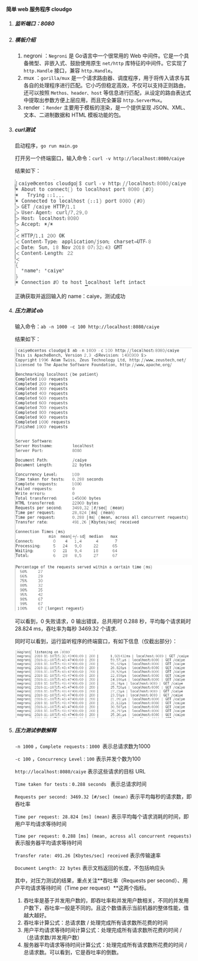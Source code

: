 #### 简单 web 服务程序 cloudgo



1. ##### 监听端口：8080

2. ##### 模板介绍

   1. negroni ：`Negroni` 是 Go语言中一个很常用的 Web 中间件。它是一个具备微型、非嵌入式、鼓励使用原生 `net/http` 库特征的中间件。它实现了 `http.Handle` 接口，兼容 `http.Handle`。
   2. mux ：`gorilla/mux` 是一个请求路由器、调度程序，用于将传入请求与其各自的处理程序进行匹配。它小巧但稳定高效，不仅可以支持正则路由，还可以按照 `Methos、header、host` 等信息进行匹配，从设定的路由表达式中提取出参数方便上层应用，而且完全兼容 `http.ServerMux`。
   3. render ：`Render` 主要用于模板的渲染，是一个提供呈现 JSON、XML、文本、二进制数据和 HTML 模板功能的包。

3. ##### curl测试

   启动程序，`go run main.go`

   打开另一个终端窗口，输入命令：`curl -v http://localhost:8080/caiye`

   结果如下：

   ![](pics/curl.png)

   正确获取并返回输入的 name：caiye，测试成功

   

4. ##### 压力测试 ab

   输入命令：`ab -n 1000 -c 100 http://localhost:8080/caiye`

   结果如下：

   ![](pics/ab1.png)

   ![](pics/ab2.png)

   可以看到，0 失败请求，0 输出错误，总共用时 0.288 秒，平均每个请求耗时 28.824 ms，吞吐率为每秒 3469.32 个请求.

   

   同时可以看到，运行监听程序的终端窗口，有如下信息（仅截出部分）：

   ![](pics/listen.png)

   

5. ##### 压力测试参数解释

   `-n 1000` ，`Complete requests：1000 `表示总请求数为1000

   `-c 100` ，`Concurrency Level：100` 表示并发个数为100

   `http://localhost:8080/caiye` 表示这些请求的目标 URL

   `Time taken for tests：0.288 seconds ` 表示总请求时间

   `Requests per second: 3469.32 [#/sec] (mean)`  表示平均每秒的请求数，即吞吐率

   `Time per request: 28.824 [ms] (mean)` 表示平均每个请求消耗的时间，即用户平均请求等待时间

   `Time per request: 0.288 [ms] (mean, across all concurrent requests)` 表示服务器平均请求等待时间

   `Transfer rate: 491.26 [Kbytes/sec] received` 表示传输速率

   `Document Length: 22 bytes` 表示文档返回的长度，不包括响应头

   其中，对压力测试的结果，重点关注**吞吐率（Requests per second）、用户平均请求等待时间（Time per request）**这两个指标。

   1. 吞吐率是基于并发用户数的，即吞吐率和并发用户数相关，不同的并发用户数下，吞吐率一般是不同的。且这个数值表示当前机器的整体性能，值越大越好。
   2. 吞吐率计算公式：总请求数 / 处理完成所有请求数所花费的时间
   3. 用户平均请求等待时间计算公式：处理完成所有请求数所花费的时间 / （总请求数/并发用户数）
   4. 服务器平均请求等待时间计算公式：处理完成所有请求数所花费的时间 /  总请求数。可以看到，它是吞吐率的倒数。